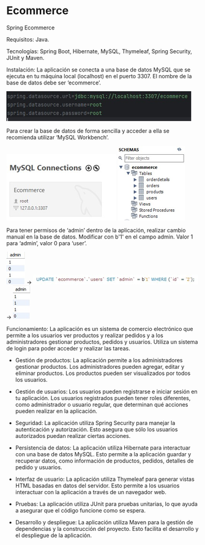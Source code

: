 # Ecommerce
Spring Ecommerce

Requisitos: Java.

Tecnologías: Spring Boot, Hibernate, MySQL, Thymeleaf, Spring Security, JUnit y Maven.

Instalación: La aplicación se conecta a una base de datos MySQL que se ejecuta en tu máquina local (localhost) en el puerto 3307. El nombre de la base de datos debe ser ‘ecommerce’.

![](../images/ecommerce/connectBBDD.jpg) 


Para crear la base de datos de forma sencilla y acceder a ella se recomienda utilizar ‘MySQL Workbench’.

![](../images/ecommerce/mysqlconnection.jpg) ![](../images/ecommerce/mysqlschema.jpg)

Para tener permisos de ‘admin’ dentro de la aplicación, realizar cambio manual en la base de datos. Modificar con b'1' en el campo admin. Valor 1 para ‘admin’, valor 0 para ‘user’.

![](../images/ecommerce/admin1.jpg)   →   ![](../images/ecommerce/updateadmin.jpg)   →   ![](../images/ecommerce/admin2.jpg)


Funcionamiento: La aplicación es un sistema de comercio electrónico que permite a los usuarios ver productos y realizar pedidos y a los administradores gestionar productos, pedidos y usuarios. Utiliza un sistema de login para poder acceder y realizar las tareas. 

-	Gestión de productos: La aplicación permite a los administradores gestionar productos. Los administradores pueden agregar, editar y eliminar productos. Los productos pueden ser visualizados por todos los usuarios.  

-	Gestión de usuarios: Los usuarios pueden registrarse e iniciar sesión en tu aplicación. Los usuarios registrados pueden tener roles diferentes, como administrador o usuario regular, que determinan qué acciones pueden realizar en la aplicación.  

-	Seguridad: La aplicación utiliza Spring Security para manejar la autenticación y autorización. Esto asegura que sólo los usuarios autorizados puedan realizar ciertas acciones.  

-	Persistencia de datos: La aplicación utiliza Hibernate para interactuar con una base de datos MySQL. Esto permite a la aplicación guardar y recuperar datos, como información de productos, pedidos, detalles de pedido y usuarios.  

-	Interfaz de usuario: La aplicación utiliza Thymeleaf para generar vistas HTML basadas en datos del servidor. Esto permite a los usuarios interactuar con la aplicación a través de un navegador web.  

-	Pruebas: La aplicación utiliza JUnit para pruebas unitarias, lo que ayuda a asegurar que el código funcione como se espera.  

-	Desarrollo y despliegue: La aplicación utiliza Maven para la gestión de dependencias y la construcción del proyecto. Esto facilita el desarrollo y el despliegue de la aplicación. 

